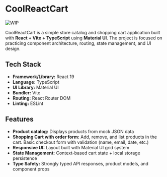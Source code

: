 # CoolReactCart

![WIP](https://img.shields.io/badge/status-W.I.P.-yellow?style=for-the-badge&logo=warning)

CoolReactCart is a simple store catalog and shopping cart application built with **React + Vite + TypeScript** using **Material UI**. The project is focused on practicing component architecture, routing, state management, and UI design.

## Tech Stack

- **Framework/Library:** React 19
- **Language:** TypeScript
- **UI Library:** Material UI
- **Bundler:** Vite
- **Routing:** React Router DOM
- **Linting:** ESLint

## Features

- **Product catalog:** Displays products from mock JSON data
- **Shopping Cart with order form:** Add, remove, and list products in the cart. Basic checkout form with validation (name, email, date, etc.)
- **Responsive UI:** Layout built with Material UI grid system
- **State Management:** Context-based cart state + local storage persistence
- **Type Safety:** Strongly typed API responses, product models, and component props
